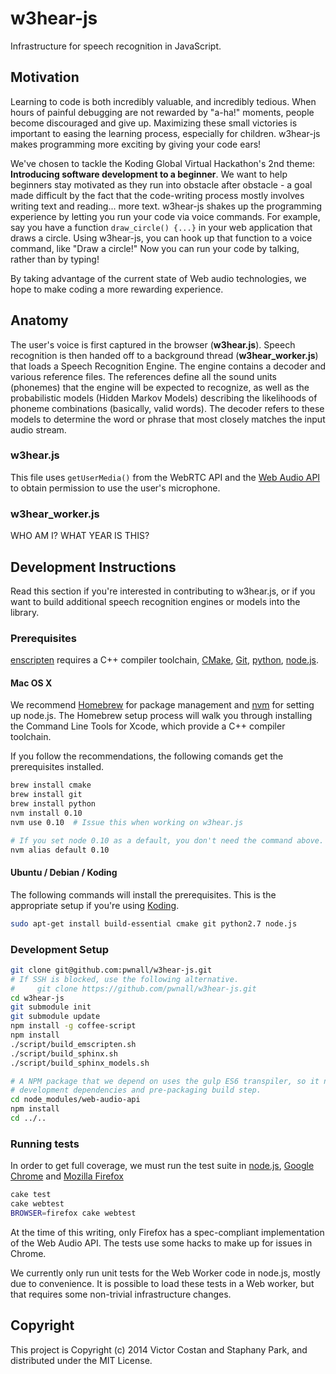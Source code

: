 # w3hear-js

Infrastructure for speech recognition in JavaScript.

## Motivation

Learning to code is both incredibly valuable, and incredibly tedious. When hours
of painful debugging are not rewarded by "a-ha!" moments, people become
discouraged and give up. Maximizing these small victories is important to easing
the learning process, especially for children. w3hear-js makes programming more
exciting by giving your code ears!

We've chosen to tackle the Koding Global Virtual Hackathon's 2nd theme:
__Introducing software development to a beginner__. We want to help beginners
stay motivated as they run into obstacle after obstacle - a goal made difficult
by the fact that the code-writing process mostly involves writing text and
reading... more text. w3hear-js shakes up the programming experience by letting you
run your code via voice commands. For example, say you have a function
`draw_circle() {...}` in your web application that draws a circle. Using w3hear-js,
you can hook up that function to a voice command, like "Draw a circle!" Now you can
run your code by talking, rather than by typing!

By taking advantage of the current state of Web audio technologies, we hope to make
coding a more rewarding experience.

## Anatomy

The user's voice is first captured in the browser (__w3hear.js__). Speech
recognition is then handed off to a background thread (__w3hear_worker.js__)
that loads a Speech Recognition Engine. The engine contains a decoder and
various reference files. The references define all the sound units (phonemes)
that the engine will be expected to recognize, as well as the probabilistic
models (Hidden Markov Models) describing the likelihoods of phoneme combinations
(basically, valid words). The decoder refers to these models to determine the
word or phrase that most closely matches the input audio stream.

### w3hear.js

This file uses `getUserMedia()` from the WebRTC API and the
[Web Audio API](https://developer.mozilla.org/en-US/docs/Web/API/Web_Audio_API)
to obtain permission to use the user's microphone.

### w3hear_worker.js

WHO AM I? WHAT YEAR IS THIS?


## Development Instructions

Read this section if you're interested in contributing to w3hear.js, or if you
want to build additional speech recognition engines or models into the library.


### Prerequisites

[enscripten](https://github.com/kripken/emscripten) requires
a C++ compiler toolchain,
[CMake](http://www.cmake.org/),
[Git](http://git-scm.com/),
[python](https://www.python.org/),
[node.js](http://nodejs.org/).

#### Mac OS X

We recommend [Homebrew](http://brew.sh/) for package management and
[nvm](https://github.com/creationix/nvm) for setting up node.js.  The Homebrew
setup process will walk you through installing the Command Line Tools for
Xcode, which provide a C++ compiler toolchain.

If you follow the recommendations, the following comands get the prerequisites
installed.

```bash
brew install cmake
brew install git
brew install python
nvm install 0.10
nvm use 0.10  # Issue this when working on w3hear.js

# If you set node 0.10 as a default, you don't need the command above.
nvm alias default 0.10
```

#### Ubuntu / Debian / Koding

The following commands will install the prerequisites. This is the appropriate
setup if you're using [Koding](https://koding.com/).

```bash
sudo apt-get install build-essential cmake git python2.7 node.js
```


### Development Setup

```bash
git clone git@github.com:pwnall/w3hear-js.git
# If SSH is blocked, use the following alternative.
#     git clone https://github.com/pwnall/w3hear-js.git
cd w3hear-js
git submodule init
git submodule update
npm install -g coffee-script
npm install
./script/build_emscripten.sh
./script/build_sphinx.sh
./script/build_sphinx_models.sh

# A NPM package that we depend on uses the gulp ES6 transpiler, so it needs its
# development dependencies and pre-packaging build step.
cd node_modules/web-audio-api
npm install
cd ../..
```


### Running tests

In order to get full coverage, we must run the test suite in
[node.js](https://nodejs.org),
[Google Chrome](https://www.google.com/chrome/) and
[Mozilla Firefox](https://www.mozilla.com/firefox/)

```bash
cake test
cake webtest
BROWSER=firefox cake webtest
```

At the time of this writing, only Firefox has a spec-compliant implementation
of the Web Audio API. The tests use some hacks to make up for issues in Chrome.

We currently only run unit tests for the Web Worker code in node.js, mostly due
to convenience. It is possible to load these tests in a Web worker, but that
requires some non-trivial infrastructure changes.


## Copyright

This project is Copyright (c) 2014 Victor Costan and Staphany Park, and
distributed under the MIT License.
